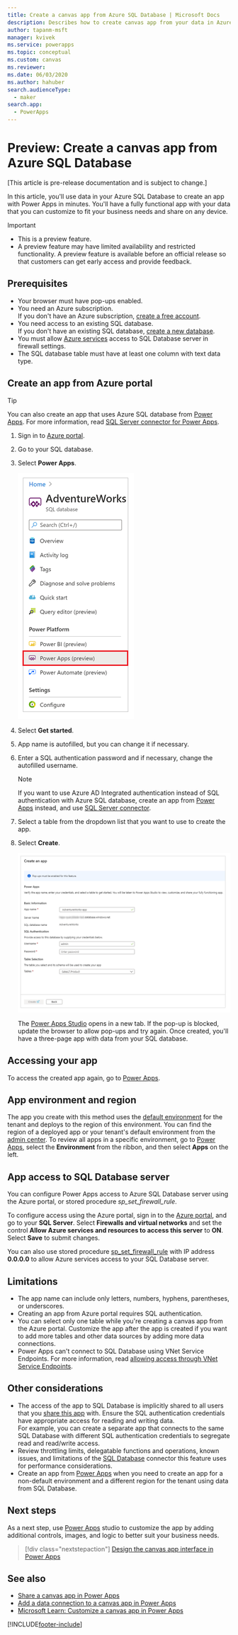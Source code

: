 ```yaml
---
title: Create a canvas app from Azure SQL Database | Microsoft Docs
description: Describes how to create canvas app from your data in Azure SQL Database
author: tapanm-msft
manager: kvivek
ms.service: powerapps
ms.topic: conceptual
ms.custom: canvas
ms.reviewer: 
ms.date: 06/03/2020
ms.author: hahuber
search.audienceType: 
  - maker
search.app: 
  - PowerApps
---
```

# Preview: Create a canvas app from Azure SQL Database

[This article is pre-release documentation and is subject to change.]

In this article, you'll use data in your Azure SQL Database to create an app with Power Apps in minutes. You'll have a fully functional app with your data that you can customize to fit your business needs and share  on any device.

> [!IMPORTANT]
> - This is a preview feature.
> - A preview feature may have limited availability and restricted functionality. A preview feature is available before an official release so that customers can get early access and provide feedback.

## Prerequisites

- Your browser must have pop-ups enabled.
- You need an Azure subscription. </br>If you don't have an Azure subscription, [create a free account](https://azure.microsoft.com/free/).
- You need access to an existing SQL database. </br> If you don't have an existing SQL database, [create a new database](/azure/sql-database/sql-database-single-database-get-started?tabs=azure-portal).
- You must allow [Azure services](#app-access-to-sql-database-server) access to SQL Database server in firewall settings.
- The SQL database table must have at least one column with text data type.

## Create an app from Azure portal

> [!TIP]
> You can also create an app that uses Azure SQL database from [Power Apps](https://make.powerapps.com). For more information, read [SQL Server connector for Power Apps](./connections/connection-azure-sqldatabase.md).

1. Sign in to [Azure portal](https://portal.azure.com).
1. Go to your SQL database.
1. Select **Power Apps**.
    
    ![Power Apps option in SQL database options](./media/app-from-azure-sql-database/powerapps-link-azure-portal.png "Power Apps option inside SQL database")

1. Select **Get started**.

1. App name is autofilled, but you can change it if necessary.
    

1. Enter a SQL authentication password and if necessary, change the autofilled username.
    
    > [!NOTE]
    > If you want to use Azure AD Integrated authentication instead of SQL authentication with Azure SQL database, create an app from [Power Apps](https://make.powerapps.com) instead, and use [SQL Server connector](./connections/connection-azure-sqldatabase.md).

1. Select a table from the dropdown list that you want to use to create the app.

1. Select **Create**.

    ![Specify the information for your app](./media/app-from-azure-sql-database/powerapps-create-page-azure-portal.png "Specify the information for your app")

    The [Power Apps Studio](https://create.powerapps.com/studio/) opens in a new tab. If the pop-up is blocked, update the browser to allow pop-ups and try again. Once created, you'll have a three-page app with data from your SQL database.

## Accessing your app

To access the created app again, go to [Power Apps](https://make.powerapps.com).

## App environment and region

The app you create with this method uses the [default environment](/power-platform/admin/environments-overview#the-default-environment) for the tenant and deploys to the region of this environment. You can find the region of a deployed app or your tenant's default environment from the [admin center](/power-platform/admin/regions-overview#how-do-i-find-out-where-my-app-is-deployed). To review all apps in a specific environment, go to [Power Apps](https://make.powerapps.com), select the **Environment** from the ribbon, and then select **Apps** on the left.

## App access to SQL Database server

You can configure Power Apps access to Azure SQL Database server using the Azure portal, or stored procedure *sp_set_firewall_rule*.

To configure access using the Azure portal, sign in to the [Azure portal](https://portal.azure.com/), and go to your **SQL Server**. Select **Firewalls and virtual networks** and set the control **Allow Azure services and resources to access this server** to **ON**. Select **Save** to submit changes.

You can also use stored procedure [sp_set_firewall_rule](/sql/relational-databases/system-stored-procedures/sp-set-firewall-rule-azure-sql-database?view=azuresqldb-current) with IP address **0.0.0.0** to allow Azure services access to your SQL Database server.

## Limitations

- The app name can include only letters, numbers, hyphens, parentheses, or underscores.
- Creating an app from Azure portal requires SQL authentication.
- You can select only one table while you're creating a canvas app from the Azure portal. Customize the app after the app is created if you want to add more tables and other data sources by adding more data connections.
- Power Apps can't connect to SQL Database using VNet Service Endpoints. For more information, read [allowing access through VNet Service Endpoints](/azure/sql-database/sql-database-vnet-service-endpoint-rule-overview).

## Other considerations

- The access of the app to SQL Database is implicitly shared to all users that you [share this app](share-app.md) with. Ensure the SQL authentication credentials have appropriate access for reading and writing data. </br> For example, you can create a separate app that connects to the same SQL Database with different SQL authentication credentials to segregate read and read/write access.
- Review throttling limits, delegatable functions and operations, known issues, and limitations of the [SQL Database](/connectors/sql/) connector this feature uses for performance considerations.
- Create an app from [Power Apps](https://make.powerapps.com) when you need to create an app for a non-default environment and a different region for the tenant using data from SQL Database.

## Next steps

As a next step, use [Power Apps](https://make.powerapps.com) studio to customize the app by adding additional controls, images, and logic to better suit your business needs.

> [!div class="nextstepaction"]
> [Design the canvas app interface in Power Apps](add-configure-controls.md)

## See also

- [Share a canvas app in Power Apps](share-app.md) </br>
- [Add a data connection to a canvas app in Power Apps](add-data-connection.md#add-data-source)</br>
- [Microsoft Learn: Customize a canvas app in Power Apps](/learn/modules/customize-apps-in-powerapps/)


[!INCLUDE[footer-include](../../includes/footer-banner.md)]